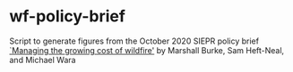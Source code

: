 # wf-policy-brief

Script to generate figures from the October 2020 SIEPR policy brief [`Managing the growing cost of wildfire'](https://siepr.stanford.edu/sites/default/files/publications/PolicyBrief-October2020_0.pdf) by Marshall Burke, Sam Heft-Neal, and Michael Wara

